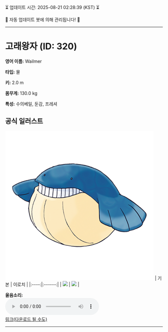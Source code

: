 
⏳ 업데이트 시간: 2025-08-21 02:28:39 (KST) ⏳

🤖 자동 업데이트 봇에 의해 관리됩니다! 🤖

---

# 고래왕자 (ID: 320)
**영어 이름:** Wailmer

**타입:** 물

**키:** 2.0 m

**몸무게:** 130.0 kg

**특성:** 수의베일, 둔감, 프레셔

## 공식 일러스트
![](https://raw.githubusercontent.com/PokeAPI/sprites/master/sprites/pokemon/other/official-artwork/320.png)
| 기본 | 이로치 |
|:----:|:------:|
| <img src="http://play.pokemonshowdown.com/sprites/ani/wailmer.gif" width="200"> | <img src="http://play.pokemonshowdown.com/sprites/ani-shiny/wailmer.gif" width="200"> |

**울음소리:**<br><audio controls src="https://raw.githubusercontent.com/PokeAPI/cries/main/cries/pokemon/latest/320.ogg"></audio><br> [링크(다운로드 될 수도)](https://raw.githubusercontent.com/PokeAPI/cries/main/cries/pokemon/latest/320.ogg)


---
